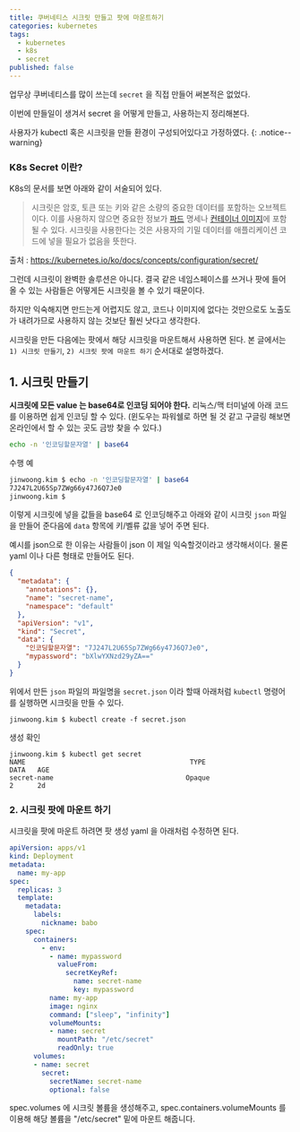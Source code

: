 ```yaml
---
title: 쿠버네티스 시크릿 만들고 팟에 마운트하기
categories: kubernetes
tags:
  - kubernetes
  - k8s
  - secret
published: false
---
```



업무상 쿠버네티스를 많이 쓰는데 `secret` 을 직접 만들어 써본적은 없었다.

이번에 만들일이 생겨서 secret 을 어떻게 만들고, 사용하는지 정리해본다.

사용자가 kubectl 혹은 시크릿을 만들 환경이 구성되어있다고 가정하였다.
{: .notice--warning}

### K8s Secret 이란?
K8s의 문서를 보면 아래와 같이 서술되어 있다.

>시크릿은 암호, 토큰 또는 키와 같은 소량의 중요한 데이터를 포함하는 오브젝트이다. 이를 사용하지 않으면 중요한 정보가 [파드](https://kubernetes.io/ko/docs/concepts/workloads/pods/) 명세나 [컨테이너 이미지](https://kubernetes.io/ko/docs/reference/glossary/?all=true#term-image)에 포함될 수 있다. 시크릿을 사용한다는 것은 사용자의 기밀 데이터를 애플리케이션 코드에 넣을 필요가 없음을 뜻한다.

출처 : https://kubernetes.io/ko/docs/concepts/configuration/secret/

그런데 시크릿이 완벽한 솔루션은 아니다. 결국 같은 네임스페이스를 쓰거나 팟에 들어올 수 있는 사람들은 어떻게든 시크릿을 볼 수 있기 때문이다.

하지만 익숙해지면 만드는게 어렵지도 않고, 코드나 이미지에 없다는 것만으로도 노출도가 내려가므로 사용하지 않는 것보단 훨씬 낫다고 생각한다.

시크릿을 만든 다음에는 팟에서 해당 시크릿을 마운트해서 사용하면 된다. 본 글에서는 `1) 시크릿 만들기`, `2) 시크릿 팟에 마운트 하기` 순서대로 설명하겠다.


## 1. 시크릿 만들기


**시크릿에 모든 value 는 base64로 인코딩 되어야 한다.** 리눅스/맥 터미널에 아래 코드를 이용하면 쉽게 인코딩 할 수 있다. (윈도우는 파워쉘로 하면 될 것 같고 구글링 해보면 온라인에서 할 수 있는 곳도 금방 찾을 수 있다.)


```bash
echo -n '인코딩할문자열' | base64
```

수행 예

```bash
jinwoong.kim $ echo -n '인코딩할문자열' | base64
7J247L2U65Sp7ZWg66y47J6Q7Je0
jinwoong.kim $
```

이렇게 시크릿에 넣을 값들을 base64 로 인코딩해주고 아래와 같이 시크릿 `json` 파일을 만들어 준다음에 `data` 항목에 키/벨류 값을 넣어 주면 된다.

예시를 json으로 한 이유는 사람들이 json 이 제일 익숙할것이라고 생각해서이다. 물론 yaml 이나 다른 형태로 만들어도 된다.


```json
{
  "metadata": {
    "annotations": {},
    "name": "secret-name",
    "namespace": "default"
  },
  "apiVersion": "v1",
  "kind": "Secret",
  "data": {
    "인코딩할문자열": "7J247L2U65Sp7ZWg66y47J6Q7Je0",
    "mypassword": "bXlwYXNzd29yZA=="
  }
}
```

위에서 만든 `json` 파일의 파일명을 `secret.json` 이라 할때 아래처럼 `kubectl` 명령어를 실행하면 시크릿을 만들 수 있다.

```
jinwoong.kim $ kubectl create -f secret.json
```

생성 확인
```
jinwoong.kim $ kubectl get secret
NAME                                         TYPE                                  DATA   AGE
secret-name                                 Opaque                                2      2d
```

### 2. 시크릿 팟에 마운트 하기

시크릿을 팟에 마운트 하려면 팟 생성 yaml 을 아래처럼 수정하면 된다.

```yaml
apiVersion: apps/v1
kind: Deployment
metadata:
  name: my-app
spec:
  replicas: 3
  template:
    metadata:
      labels:
        nickname: babo
    spec:
      containers:
        - env:
          - name: mypassword
            valueFrom:
              secretKeyRef:
                name: secret-name
                key: mypassword
          name: my-app
          image: nginx
          command: ["sleep", "infinity"]
          volumeMounts:
          - name: secret
            mountPath: "/etc/secret"
            readOnly: true
      volumes:
      - name: secret
        secret:
          secretName: secret-name
          optional: false
```
spec.volumes 에 시크릿 볼륨을 생성해주고,
spec.containers.volumeMounts 를 이용해 해당 볼륨을  "/etc/secret" 밑에 마운트 해줍니다.
